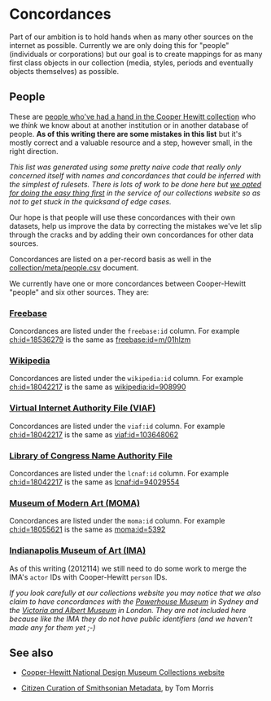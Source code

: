 Concordances
==

Part of our ambition is to hold hands when as many other sources on the internet
as possible. Currently we are only doing this for "people" (individuals or
corporations) but our goal is to create mappings for as many first class objects
in our collection (media, styles, periods and eventually objects themselves) as
possible.

People
--

These are [people who've had a hand in the Cooper Hewitt collection](http://collection.cooperhewitt.org/people/) who we _think_
we know about at another institution or in another database of people. **As of
this writing there are some mistakes in this list** but it's mostly correct and
a valuable resource and a step, however small, in the right direction.

_This list was generated using some pretty naive code that really only concerned
itself with names and concordances that could be inferred with the simplest of
rulesets. There is lots of work to be done here but [we opted for doing the easy
thing first](https://github.com/cooperhewitt/collection-people/issues/1#issuecomment-9157141) in the service of our collections website so as not to get stuck in
the quicksand of edge cases._

Our hope is that people will use these concordances with their own datasets,
help us improve the data by correcting the mistakes we've let slip through the
cracks and by adding their own concordances for other data sources.

Concordances are listed on a per-record basis as well in the
[collection/meta/people.csv](https://github.com/cooperhewitt/collection/blob/master/meta/people.csv)
document.

We currently have one or more concordances between Cooper-Hewitt "people" and
six other sources. They are:

### [Freebase](http://www.freebase.com/)

Concordances are listed under the `freebase:id` column. For example
[ch:id=18536279](http://collection.cooperhewitt.org/people/18536279/) is the same as [freebase:id=m/01hlzm](http://www.freebase.com/m/01hlzm)

### [Wikipedia](http://www.wikipedia.org/)

Concordances are listed under the `wikipedia:id` column. For example
[ch:id=18042217](http://collection.cooperhewitt.org/people/18042217/) is the same as [wikipedia:id=908990](http://en.wikipedia.org/wiki/index.html?curid=908990)

### [Virtual Internet Authority File (VIAF)](http://viaf.org/)

Concordances are listed under the `viaf:id` column. For example
[ch:id=18042217](http://collection.cooperhewitt.org/people/18535633/) is the same as [viaf:id=103648062](http://viaf.org/viaf/103648062/)

### [Library of Congress Name Authority File](http://id.loc.gov)

Concordances are listed under the `lcnaf:id` column. For example
[ch:id=18042217](http://collection.cooperhewitt.org/people/18049223/) is the same as [lcnaf:id=94029554](http://id.loc.gov/authorities/names/no94029554.html)

### [Museum of Modern Art (MOMA)](http://www.moma.org/)

Concordances are listed under the `moma:id` column. For example
[ch:id=18055621](http://collection.cooperhewitt.org/people/18055621/) is the same as [moma:id=5392](http://www.moma.org/collection/artist.php?artist_id=5392)

### [Indianapolis Museum of Art (IMA)](http://www.imamuseum.org/)

As of this writing (2012114) we still need to do some work to merge the IMA's `actor` IDs with Cooper-Hewitt `person` IDs.

_If you look carefully at our collections website you may notice that we also
claim to have concordances with the [Powerhouse Museum](http://www.powerhousemuseum.com/) in Sydney and the
[Victoria and Albert Museum](http://www.vam.ac.uk/) in London. They are not included here because
like the IMA they do not have public identifiers (and we haven't made any for
them yet ;-)_

See also
--

* [Cooper-Hewitt National Design Museum Collections website](http://collection.cooperhewitt.org/)

* [Citizen Curation of Smithsonian Metadata](http://tfmorris.blogspot.com/2012/10/citizen-curation-of-smithsonian-metadata.html), by Tom Morris
